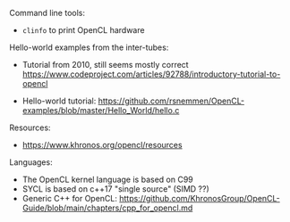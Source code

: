 
Command line tools:
* `clinfo` to print OpenCL hardware

Hello-world examples from the inter-tubes:

* Tutorial from 2010, still seems mostly correct
  https://www.codeproject.com/articles/92788/introductory-tutorial-to-opencl

* Hello-world tutorial:
  https://github.com/rsnemmen/OpenCL-examples/blob/master/Hello_World/hello.c

Resources:
* https://www.khronos.org/opencl/resources

Languages:
* The OpenCL kernel language is based on C99
* SYCL is based on c++17 "single source" (SIMD ??)
* Generic C++ for OpenCL:
  https://github.com/KhronosGroup/OpenCL-Guide/blob/main/chapters/cpp_for_opencl.md
